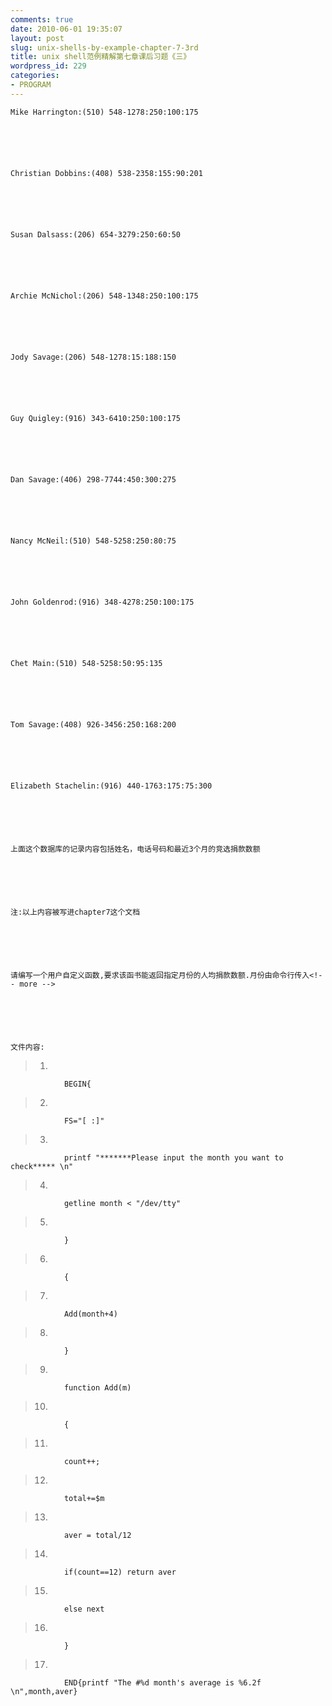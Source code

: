 ```yaml
---
comments: true
date: 2010-06-01 19:35:07
layout: post
slug: unix-shells-by-example-chapter-7-3rd
title: unix shell范例精解第七章课后习题《三》
wordpress_id: 229
categories:
- PROGRAM
---
```



	Mike Harrington:(510) 548-1278:250:100:175






	Christian Dobbins:(408) 538-2358:155:90:201






	Susan Dalsass:(206) 654-3279:250:60:50






	Archie McNichol:(206) 548-1348:250:100:175






	Jody Savage:(206) 548-1278:15:188:150






	Guy Quigley:(916) 343-6410:250:100:175






	Dan Savage:(406) 298-7744:450:300:275






	Nancy McNeil:(510) 548-5258:250:80:75






	John Goldenrod:(916) 348-4278:250:100:175






	Chet Main:(510) 548-5258:50:95:135






	Tom Savage:(408) 926-3456:250:168:200






	Elizabeth Stachelin:(916) 440-1763:175:75:300






	上面这个数据库的记录内容包括姓名，电话号码和最近3个月的竞选捐款数额






	注:以上内容被写进chapter7这个文档






	请编写一个用户自定义函数,要求该函书能返回指定月份的人均捐款数额.月份由命令行传入<!-- more -->






	文件内容:





> 
	
> 
> 
		 
	
> 
> 
	
> 
> 
		
> 
> 
			
>   1. 
				BEGIN{
			
> 
			
>   2. 
				FS="[ :]"
			
> 
			
>   3. 
				printf "*******Please input the month you want to check***** \n"
			
> 
			
>   4. 
				getline month < "/dev/tty"
			
> 
			
>   5. 
				}
			
> 
			
>   6. 
				{
			
> 
			
>   7. 
				Add(month+4)
			
> 
			
>   8. 
				}
			
> 
			
>   9. 
				function Add(m)
			
> 
			
>   10. 
				{
			
> 
			
>   11. 
				count++;
			
> 
			
>   12. 
				total+=$m
			
> 
			
>   13. 
				aver = total/12
			
> 
			
>   14. 
				if(count==12) return aver
			
> 
			
>   15. 
				else next
			
> 
			
>   16. 
				}
			
> 
			
>   17. 
				END{printf "The #%d month's average is %6.2f \n",month,aver}
			
> 
		
	
> 
> 
	
> 
> 
		 
	
> 
> 

